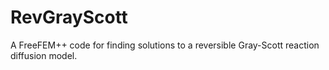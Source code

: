 <h1>RevGrayScott</h1>
A FreeFEM++ code for finding solutions to a reversible Gray-Scott reaction diffusion model.
